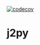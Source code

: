 [![codecov](https://codecov.io/gh/plewandowska777/j2py/branch/master/graph/badge.svg?token=W3NMNLP1U3)](https://codecov.io/gh/plewandowska777/j2py)

# **j2py**
